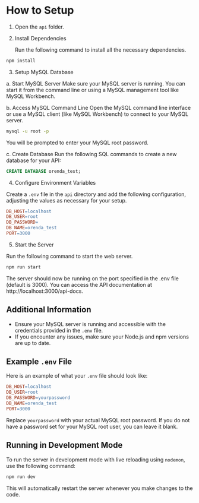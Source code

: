 # How to Setup

1. Open the `api` folder.
2. Install Dependencies

   Run the following command to install all the necessary dependencies.

```bash
npm install
```

3. Setup MySQL Database

a. Start MySQL Server
Make sure your MySQL server is running. You can start it from the command line or using a MySQL management tool like MySQL Workbench.

b. Access MySQL Command Line
Open the MySQL command line interface or use a MySQL client (like MySQL Workbench) to connect to your MySQL server.

```bash
mysql -u root -p
```

You will be prompted to enter your MySQL root password.

c. Create Database
Run the following SQL commands to create a new database for your API:

```sql
CREATE DATABASE orenda_test;
```

4. Configure Environment Variables

Create a `.env` file in the `api` directory and add the following configuration, adjusting the values as necessary for your setup.

```makefile
DB_HOST=localhost
DB_USER=root
DB_PASSWORD=
DB_NAME=orenda_test
PORT=3000
```

5. Start the Server

Run the following command to start the web server.

```bash
npm run start
```

The server should now be running on the port specified in the .env file (default is 3000). You can access the API documentation at http://localhost:3000/api-docs.

## Additional Information

- Ensure your MySQL server is running and accessible with the credentials provided in the `.env` file.
- If you encounter any issues, make sure your Node.js and npm versions are up to date.

## Example `.env` File

Here is an example of what your `.env` file should look like:

```makefile
DB_HOST=localhost
DB_USER=root
DB_PASSWORD=yourpassword
DB_NAME=orenda_test
PORT=3000
```

Replace `yourpassword` with your actual MySQL root password. If you do not have a password set for your MySQL root user, you can leave it blank.

## Running in Development Mode

To run the server in development mode with live reloading using `nodemon`, use the following command:

```bash
npm run dev
```

This will automatically restart the server whenever you make changes to the code.
